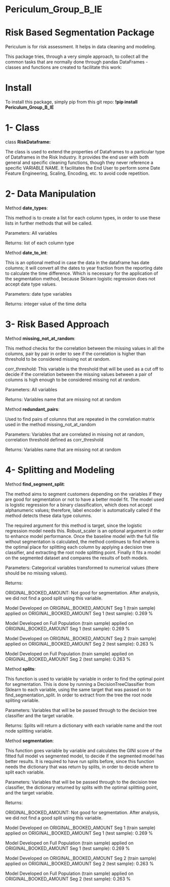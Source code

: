 # Periculum_Group_B_IE
# Risk Based Segmentation Package

Periculum is for risk assessment. It helps in data cleaning and modeling.

This package tries, through a very simple approach, to collect all the common tasks that are normally done through pandas DataFrames - classes and functions are created to facilitate this work:

# Install
To install this package, simply pip from this git repo:
**!pip install Periculum_Group_B_IE**

# 1-	Class
class **RiskDataframe:**

The class is used to extend the properties of Dataframes to a particular type of Dataframes in the Risk Industry. It provides the end user with both general and specific cleaning functions, though they never reference a specific VARIABLE NAME. It facilitates the End User to perform some Date Feature Engineering, Scaling, Encoding, etc. to avoid code repetition.

# 2-	Data Manipulation

Method **date_types**:

This method is to create a list for each column types, in order to use these lists in further methods that will be called.

Parameters: All variables

Returns: list of each column type 

Method **date_to_int**:

This is an optional method in case the data in the dataframe has date columns; it will convert all the dates to year fraction from the reporting date to calculate the time difference. Which is necessary for the application of the segmentation method, because Sklearn logistic regression does not accept date type values. 

Parameters: date type variables

Returns: integer value of the time delta

# 3-	 Risk Based Approach

Method **missing_not_at_random**:

This method checks for the correlation between the missing values in all the columns, pair by pair in order to see if the correlation is higher than threshold to be considered missing not at random.

corr_threshold: This variable is the threshold that will be used as a cut off to decide if the correlation between the missing values between a pair of columns is high enough to be considered missing not at random.

Parameters: All variables

Returns: Variables name that are missing not at random

Method **redundant_pairs**:

Used to find pairs of columns that are repeated in the correlation matrix used in the method missing_not_at_random

Parameters: Variables that are correlated in missing not at random, correlation threshold defined as corr_threshold

Returns: Variables name that are missing not at random

# 4-	Splitting and Modeling

Method **find_segment_split**:

The method aims to segment customers depending on the variables if they are good for segmentation or not to have a better model fit.
The model used is logistic regression for a binary classification, which does not accept alphanumeric values; therefore, label encoder is automatically called if the method detects these data type columns. 

The required argument for this method is target, since the logistic regression model needs this. Robust_scaler is an optional argument in order to enhance model performance. Once the baseline model with the full file without segmentation is calculated, the method continues to find where is the optimal place for splitting each column by applying a decision tree classifier, and extracting the root node splitting point. Finally it fits a model on the segmented dataset and compares the results of both models.

Parameters: Categorical variables transformed to numerical values (there should be no missing values).

Returns: 

ORIGINAL_BOOKED_AMOUNT: Not good for segmentation. After analysis, we did not find a good split using this variable.

Model Developed on ORIGINAL_BOOKED_AMOUNT Seg 1 (train sample) applied on ORIGINAL_BOOKED_AMOUNT Seg 1 (test sample): 0.269 %

Model Developed on Full Population (train sample) applied on ORIGINAL_BOOKED_AMOUNT Seg 1 (test sample): 0.269 %

Model Developed on ORIGINAL_BOOKED_AMOUNT Seg 2 (train sample) applied on ORIGINAL_BOOKED_AMOUNT Seg 2 (test sample): 0.263 %

Model Developed on Full Population (train sample) applied on ORIGINAL_BOOKED_AMOUNT Seg 2 (test sample): 0.263 %

Method **splits**:

This function is used to variable by variable in order to find the optimal point for segmentation. This is done by running a DecisionTreeClassifier from Sklearn to each variable, using the same target that was passed on to find_segmentation_split. In order to extract from the tree the root node spliting variable. 

Parameters: Variables that will be be passed through to the decision tree classifier and the target variable.

Returns: Splits will return a dictionary with each variable name and the root node splitting variable.

Method **segmentation**:

This function goes variable by variable and calculates the GINI score of the fitted full model vs segmented model, to decide if the segmented model has better results. It is required to have run splits before, since this function needs the dictionary that was return by splits, in order to decide where to split each variable.

Parameters: Variables that will be be passed through to the decision tree classifier, the dictionary returned by splits with the optimal splitting point, and the target variable.

Returns:

ORIGINAL_BOOKED_AMOUNT: Not good for segmentation. After analysis, we did not find a good split using this variable.

Model Developed on ORIGINAL_BOOKED_AMOUNT Seg 1 (train sample) applied on ORIGINAL_BOOKED_AMOUNT Seg 1 (test sample): 0.269 %

Model Developed on Full Population (train sample) applied on ORIGINAL_BOOKED_AMOUNT Seg 1 (test sample): 0.269 %

Model Developed on ORIGINAL_BOOKED_AMOUNT Seg 2 (train sample) applied on ORIGINAL_BOOKED_AMOUNT Seg 2 (test sample): 0.263 %

Model Developed on Full Population (train sample) applied on ORIGINAL_BOOKED_AMOUNT Seg 2 (test sample): 0.263 %
